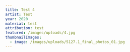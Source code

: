 ```yaml
---
title: Test 4
artist: Test
year: 2020
material: test
attribution: test
featured: /images/uploads/4.jpg
thumbnailImages:
  - image: /images/uploads/5127.1_final_photos_01.jpg
---
```

